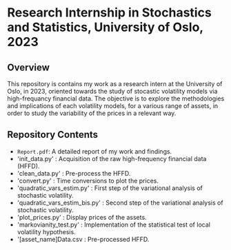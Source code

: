 
# Research Internship in Stochastics and Statistics, University of Oslo, 2023

## Overview

This repository is contains my work as a research intern at the University of Oslo, in 2023, oriented towards the study of stocastic volatility models via high-frequancy financial data. The objective is to explore the methodologies and implications of each volatility models, for a various range of assets, in order to study the variability of the prices in a relevant way.

## Repository Contents

- `Report.pdf`: A detailed report of my work and findings.
- 'init_data.py' : Acquisition of the raw high-frequency financial data (HFFD).
- 'clean_data.py' : Pre-process the HFFD.
- 'convert.py' : Time conversions to plot the prices.
- 'quadratic_vars_estim.py' : First step of the variational analysis of stochastic volatility.
- 'quadratic_vars_estim_bis.py' : Second step of the variational analysis of stochastic volatility.
- 'plot_prices.py' : Display prices of the assets.
- 'markovianity_test.py' : Implementation of the statistical test of local volatility hypothesis.
- '[asset_name]Data.csv : Pre-processed HFFD.
